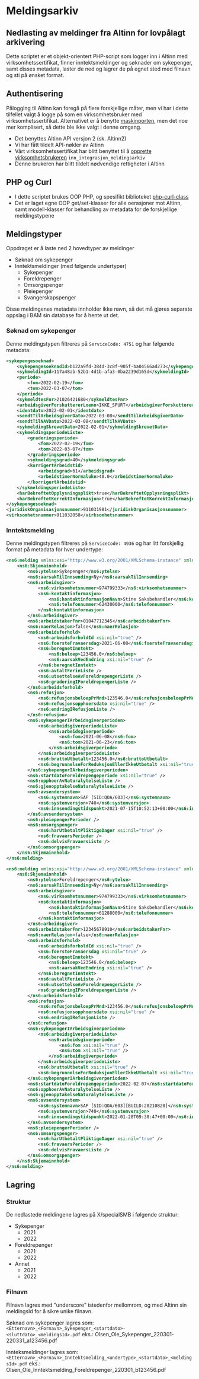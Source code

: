 # Meldingsarkiv
## Nedlasting av meldinger fra Altinn for lovpålagt arkivering

Dette scriptet er et objekt-orientert PHP-script som logger inn i Altinn med virksomhetssertifikat, finner inntektsmeldinger og søknader om sykepenger, samt disses metadata, laster de ned og lagrer de på egnet sted med filnavn og sti på ønsket format.

## Authentisering

Pålogging til Altinn kan foregå på flere forskjellige måter, men vi har i dette tilfellet valgt å logge på som en virksomhetsbruker med virksomhetssertifikat. Alternativet er å benytte [maskinporten](https://altinn.github.io/docs/api/rest/kom-i-gang/virksomhet/), men det noe mer komplisert, så dette ble ikke valgt i denne omgang.

- Det benyttes Altinn API versjon 2 (sk. Altinn2)
- Vi har fått tildelt API-nøkler av Altinn
- Vårt virksomhetssertifikat har blitt benyttet til å [opprette virksomhetsbrukeren](https://www.altinn.no/hjelp/innlogging/alternativ-innlogging-i-altinn/virksomhetssertifikat/) `inn_integrasjon_meldingsarkiv`
- Denne brukeren har blitt tildelt nødvendige rettigheter i Altinn

## PHP og Curl

- I dette scriptet brukes OOP PHP, og spesifikt biblioteket [php-curl-class](https://github.com/php-curl-class/php-curl-class)
- Det er laget egne OOP get/set-klasser for alle oerasjoner mot Altinn, samt modell-klasser for behandling av metadata for de forskjellige meldingstypene

## Meldingstyper
Oppdraget er å laste ned 2 hovedtyper av meldinger
- Søknad om sykepenger
- Inntektsmeldinger (med følgende undertyper)
  - Sykepenger
  - Foreldrepenger
  - Omsorgspenger
  - Pleiepenger
  - Svangerskapspenger

Disse meldingenes metadata innholder ikke navn, så det må gjøres separate oppslag i BAM sin database for å hente ut det.
### Søknad om sykepenger
Denne meldingstypen filtreres på `ServiceCode: 4751` og har følgende metadata:
```XML
<sykepengesoeknad>
    <sykepengesoeknadId>b122a9fd-384d-3c8f-905f-ba04566ad273</sykepengesoeknadId>
    <sykmeldingId>117a48ab-52b1-4d1b-afa3-0ba2239d165d</sykmeldingId>
    <periode>
        <fom>2022-02-19</fom>
        <tom>2022-03-07</tom>
    </periode>
    <sykmeldtesFnr>21026421680</sykmeldtesFnr>
    <arbeidsgiverForskuttererLoenn>IKKE_SPURT</arbeidsgiverForskuttererLoenn>
    <identdato>2022-02-01</identdato>
    <sendtTilArbeidsgiverDato>2022-03-08</sendtTilArbeidsgiverDato>
    <sendtTilNAVDato>2022-03-08</sendtTilNAVDato>
    <sykmeldingSkrevetDato>2022-02-01</sykmeldingSkrevetDato>
    <sykmeldingsperiodeListe>
        <graderingsperiode>
            <fom>2022-02-19</fom>
            <tom>2022-03-07</tom>
        </graderingsperiode>
        <sykmeldingsgrad>40</sykmeldingsgrad>
        <korrigertArbeidstid>
            <arbeidsgrad>61</arbeidsgrad>
            <arbeidstimerNormaluke>40.0</arbeidstimerNormaluke>
        </korrigertArbeidstid>
    </sykmeldingsperiodeListe>
    <harBekreftetOpplysningsplikt>true</harBekreftetOpplysningsplikt>
    <harBekreftetKorrektInformasjon>true</harBekreftetKorrektInformasjon>
</sykepengesoeknad>
<juridiskOrganisasjonsnummer>911031981</juridiskOrganisasjonsnummer>
<virksomhetsnummer>911032058</virksomhetsnummer>
```

### Inntektsmelding
Denne meldingstypen filtreres på `ServiceCode: 4936` og har litt forskjellig format på metadata for hver undertype:
```XML
<ns6:melding xmlns:xsi="http://www.w3.org/2001/XMLSchema-instance" xmlns:seres="http://seres.no/xsd/forvaltningsdata" xmlns:ns1="http://seres.no/xsd/NAV/Inntektsmelding_M/2017" xmlns:ns2="http://seres.no/xsd/NAV/Inntektsmelding_M/20171205" xmlns:ns3="http://seres.no/xsd/NAV/Inntektsmelding_M/20180618" xmlns:ns5="http://schemas.microsoft.com/2003/10/Serialization/" xmlns:ns6="http://seres.no/xsd/NAV/Inntektsmelding_M/20180924">
    <ns6:Skjemainnhold>
        <ns6:ytelse>Sykepenger</ns6:ytelse>
        <ns6:aarsakTilInnsending>Ny</ns6:aarsakTilInnsending>
        <ns6:arbeidsgiver>
            <ns6:virksomhetsnummer>974799333</ns6:virksomhetsnummer>
            <ns6:kontaktinformasjon>
                <ns6:kontaktinformasjonNavn>Stine Saksbehandler</ns6:kontaktinformasjonNavn>
                <ns6:telefonnummer>62430000</ns6:telefonnummer>
            </ns6:kontaktinformasjon>
        </ns6:arbeidsgiver>
        <ns6:arbeidstakerFnr>01047712345</ns6:arbeidstakerFnr>
        <ns6:naerRelasjon>false</ns6:naerRelasjon>
        <ns6:arbeidsforhold>
            <ns6:arbeidsforholdId xsi:nil="true" />
            <ns6:foersteFravaersdag>2021-06-08</ns6:foersteFravaersdag>
            <ns6:beregnetInntekt>
                <ns6:beloep>123456.0</ns6:beloep>
                <ns6:aarsakVedEndring xsi:nil="true" />
            </ns6:beregnetInntekt>
            <ns6:avtaltFerieListe />
            <ns6:utsettelseAvForeldrepengerListe />
            <ns6:graderingIForeldrepengerListe />
        </ns6:arbeidsforhold>
        <ns6:refusjon>
            <ns6:refusjonsbeloepPrMnd>123546.0</ns6:refusjonsbeloepPrMnd>
            <ns6:refusjonsopphoersdato xsi:nil="true" />
            <ns6:endringIRefusjonListe />
        </ns6:refusjon>
        <ns6:sykepengerIArbeidsgiverperioden>
            <ns6:arbeidsgiverperiodeListe>
                <ns6:arbeidsgiverperiode>
                    <ns6:fom>2021-06-08</ns6:fom>
                    <ns6:tom>2021-06-23</ns6:tom>
                </ns6:arbeidsgiverperiode>
            </ns6:arbeidsgiverperiodeListe>
            <ns6:bruttoUtbetalt>123456.0</ns6:bruttoUtbetalt>
            <ns6:begrunnelseForReduksjonEllerIkkeUtbetalt xsi:nil="true" />
        </ns6:sykepengerIArbeidsgiverperioden>
        <ns6:startdatoForeldrepengeperiode xsi:nil="true" />
        <ns6:opphoerAvNaturalytelseListe />
        <ns6:gjenopptakelseNaturalytelseListe />
        <ns6:avsendersystem>
            <ns6:systemnavn>SAP [SID:QOA/603]</ns6:systemnavn>
            <ns6:systemversjon>740</ns6:systemversjon>
            <ns6:innsendingstidspunkt>2021-07-15T10:52:13+00:00</ns6:innsendingstidspunkt>
        </ns6:avsendersystem>
        <ns6:pleiepengerPerioder />
        <ns6:omsorgspenger>
            <ns6:harUtbetaltPliktigeDager xsi:nil="true" />
            <ns6:fravaersPerioder />
            <ns6:delvisFravaersListe />
        </ns6:omsorgspenger>
    </ns6:Skjemainnhold>
</ns6:melding>
```
```XML
<ns6:melding xmlns:xsi="http://www.w3.org/2001/XMLSchema-instance" xmlns:seres="http://seres.no/xsd/forvaltningsdata" xmlns:ns1="http://seres.no/xsd/NAV/Inntektsmelding_M/2017" xmlns:ns2="http://seres.no/xsd/NAV/Inntektsmelding_M/20171205" xmlns:ns3="http://seres.no/xsd/NAV/Inntektsmelding_M/20180618" xmlns:ns5="http://schemas.microsoft.com/2003/10/Serialization/" xmlns:ns6="http://seres.no/xsd/NAV/Inntektsmelding_M/20180924">
    <ns6:Skjemainnhold>
        <ns6:ytelse>Foreldrepenger</ns6:ytelse>
        <ns6:aarsakTilInnsending>Ny</ns6:aarsakTilInnsending>
        <ns6:arbeidsgiver>
            <ns6:virksomhetsnummer>974799333</ns6:virksomhetsnummer>
            <ns6:kontaktinformasjon>
                <ns6:kontaktinformasjonNavn>Stine Saksbehandler</ns6:kontaktinformasjonNavn>
                <ns6:telefonnummer>61288000</ns6:telefonnummer>
            </ns6:kontaktinformasjon>
        </ns6:arbeidsgiver>
        <ns6:arbeidstakerFnr>12345678910</ns6:arbeidstakerFnr>
        <ns6:naerRelasjon>false</ns6:naerRelasjon>
        <ns6:arbeidsforhold>
            <ns6:arbeidsforholdId xsi:nil="true" />
            <ns6:foersteFravaersdag xsi:nil="true" />
            <ns6:beregnetInntekt>
                <ns6:beloep>123546.0</ns6:beloep>
                <ns6:aarsakVedEndring xsi:nil="true" />
            </ns6:beregnetInntekt>
            <ns6:avtaltFerieListe />
            <ns6:utsettelseAvForeldrepengerListe />
            <ns6:graderingIForeldrepengerListe />
        </ns6:arbeidsforhold>
        <ns6:refusjon>
            <ns6:refusjonsbeloepPrMnd>123456.0</ns6:refusjonsbeloepPrMnd>
            <ns6:refusjonsopphoersdato xsi:nil="true" />
            <ns6:endringIRefusjonListe />
        </ns6:refusjon>
        <ns6:sykepengerIArbeidsgiverperioden>
            <ns6:arbeidsgiverperiodeListe>
                <ns6:arbeidsgiverperiode>
                    <ns6:fom xsi:nil="true" />
                    <ns6:tom xsi:nil="true" />
                </ns6:arbeidsgiverperiode>
            </ns6:arbeidsgiverperiodeListe>
            <ns6:bruttoUtbetalt xsi:nil="true" />
            <ns6:begrunnelseForReduksjonEllerIkkeUtbetalt xsi:nil="true" />
        </ns6:sykepengerIArbeidsgiverperioden>
        <ns6:startdatoForeldrepengeperiode>2022-02-07</ns6:startdatoForeldrepengeperiode>
        <ns6:opphoerAvNaturalytelseListe />
        <ns6:gjenopptakelseNaturalytelseListe />
        <ns6:avsendersystem>
            <ns6:systemnavn>SAP [SID:QOA/603][BUILD:20210820]</ns6:systemnavn>
            <ns6:systemversjon>740</ns6:systemversjon>
            <ns6:innsendingstidspunkt>2022-01-28T09:38:47+00:00</ns6:innsendingstidspunkt>
        </ns6:avsendersystem>
        <ns6:pleiepengerPerioder />
        <ns6:omsorgspenger>
            <ns6:harUtbetaltPliktigeDager xsi:nil="true" />
            <ns6:fravaersPerioder />
            <ns6:delvisFravaersListe />
        </ns6:omsorgspenger>
    </ns6:Skjemainnhold>
</ns6:melding>
```

## Lagring
### Struktur
De nedlastede meldingene lagres på X/specialSMB i følgende struktur:
- Sykepenger
  - 2021
  - 2022
- Foreldrepenger
  - 2021
  - 2022
- Annet
  - 2021
  - 2022
### Filnavn
Filnavn lagres med "underscore" istedenfor mellomrom, og med Altinn sin meldingsId for å sikre unike filnavn.

Søknad om sykepenger lagres som:
`<Etternavn>_<Fornavn>_Sykepenger_<startdato>-<sluttdato>_<meldingsId>.pdf` eks.:
Olsen_Ole_Sykepenger_220301-220331_a123456.pdf

Innteksmeldinger lagres som:
`<Etternavn>_<Fornavn>_Inntektsmelding_<undertype>_<startdato>_<meldingsId>.pdf` eks.:
Olsen_Ole_Inntektsmelding_Foreldrepenger_220301_b123456.pdf




















